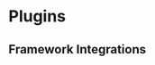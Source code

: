 # Plugins

<!-- [JAVASCRIPT-PLUGINS] -->

## Framework Integrations

<!-- [JAVASCRIPT-BINDINGS] -->
